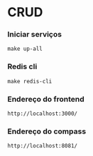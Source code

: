 # CRUD

### Iniciar serviços
    make up-all

### Redis cli
    make redis-cli

### Endereço do frontend
    http://localhost:3000/

### Endereço do compass
    http://localhost:8081/


